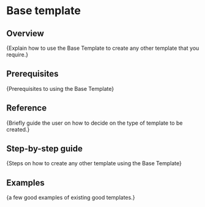 <!-- Copy this Template. -->
<!-- Describe the title of your article by replacing "Base Template" with the page name you want to publish to. -->
# Base template

## Overview
{Explain how to use the Base Template to create any other template that you require.}

## Prerequisites
{Prerequisites to using the Base Template}

## Reference
{Briefly guide the user on how to decide on the type of template to be created.}

## Step-by-step guide
{Steps on how to create any other template using the Base Template}


## Examples
{a few good examples of existing good templates.}

